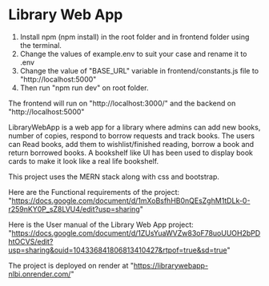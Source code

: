 # Library Web App
1. Install npm (npm install) in the root folder and in frontend folder using the terminal.
2. Change the values of example.env to suit your case and rename it to .env
3. Change the value of "BASE_URL" variable in frontend/constants.js file to "http://localhost:5000"
4. Then run "npm run dev" on root folder.

The frontend will run on "http://localhost:3000/" and the backend on "http://localhost:5000"

LibraryWebApp is a web app for a library where admins can add new books, number of copies, respond to borrow requests and track books.
The users can Read books, add them to wishlist/finished reading, borrow a book and return borrowed books.
A bookshelf like UI has been used to display book cards to make it look like a real life bookshelf.

This project uses the MERN stack along with css and bootstrap.

Here are the Functional requirements of the project: "https://docs.google.com/document/d/1mXoBsfhHB0nQEsZghM1tDLk-0-r259nKY0P_sZ8LVU4/edit?usp=sharing"

Here is the User manual of the Library Web App project: "https://docs.google.com/document/d/1ZUsYuaWVZw83oF78uoUUOH2bPDhtOCVS/edit?usp=sharing&ouid=104336841806813410427&rtpof=true&sd=true"

The project is deployed on render at "https://librarywebapp-nlbi.onrender.com/"
